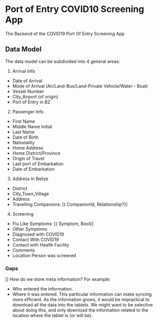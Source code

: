 # Port of Entry COVID10 Screening App
The Backend of the COVID19 Port Of Entry Screening App

## Data Model
The data model can be subdivided into 4 general areas:
1. Arrival Info
  - Date of Arrival
  - Mode of Arrival (Air/Land-Bus/Land-Private Vehicle/Water - Boat)
  - Vessel Number
  - City_Airport (of origin)
  - Port of Entry in BZ
2. Passenger Info
  - First Name
  - Middle Name Initial
  - Last Name
  - Date of Birth
  - Nationality
  - Home Address
  - Home District/Province
  - Origin of Travel
  - Last port of Embarkation
  - Date of Embarkation
3. Address In Belize
  - District
  - City_Town_Village
  - Address
  - Travelling Companions: [{ CompanionId, Relationship?}]
4. Screening
  - Flu Like Symptoms: [{ Symptom, Bool}]
  - Other Symptoms
  - Diagnosed with COVID19 
  - Contact With COVID19
  - Contact with Health Facility
  - Comments
  - Location Person was screened 

### Gaps
[] How do we store meta information? For example:
  - Who entered the information.
  - Where it was entered. This particular information can make syncing more efficient.
    As the information grows, it would be impractical to download all the data into the tablets.
    We might want to be selective about doing this, and only download the information related to
    the location where the tablet is (or will be).

 

